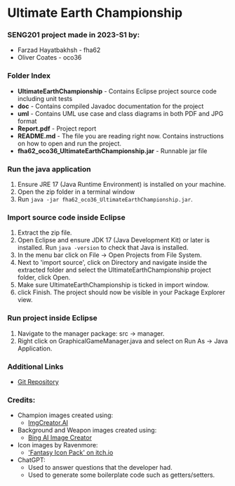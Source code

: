 # Ultimate Earth Championship

### SENG201 project made in 2023-S1 by:
- Farzad Hayatbakhsh - fha62
- Oliver Coates - oco36

### Folder Index
 - **UltimateEarthChampionship** - Contains Eclipse project source code including unit tests
 - **doc** - Contains compiled Javadoc documentation for the project
 - **uml** - Contains UML use case and class diagrams in both PDF and JPG format
 - **Report.pdf** - Project report
 - **README.md** - The file you are reading right now. Contains instructions on how to open and run the project.
 - **fha62_oco36_UltimateEarthChampionship.jar** - Runnable jar file

### Run the java application
1. Ensure JRE 17 (Java Runtime Environment) is installed on your machine.
2. Open the zip folder in a terminal window
3. Run ```java -jar fha62_oco36_UltimateEarthChampionship.jar```.

### Import source code inside Eclipse
1. Extract the zip file.
2. Open Eclipse and ensure JDK 17 (Java Development Kit) or later is installed. Run ```java -version``` to check that Java is installed.
3. In the menu bar click on File -> Open Projects from File System.
4. Next to 'import source', click on Directory and navigate inside the extracted folder and select the UltimateEarthChampionship project folder, click Open.
6. Make sure UltimateEarthChampionship is ticked in import window.
7. click Finish. The project should now be visible in your Package Explorer view.

### Run project inside Eclipse
1. Navigate to the manager package: src -> manager.
2. Right click on GraphicalGameManager.java and select on Run As -> Java Application.

### Additional Links
 - [Git Repository](https://eng-git.canterbury.ac.nz/oco36/ultimate-earth-championship)

### Credits:
 - Champion images created using:
    - [ImgCreator.AI](https://imgcreator.zmo.ai/)
 - Background and Weapon images created using:
    - [Bing AI Image Creator](https://www.bing.com/create)
 - Icon images by Ravenmore:
    - ['Fantasy Icon Pack' on itch.io](https://ravenmore.itch.io/fantasy-icon-pack)
 - ChatGPT:
    - Used to answer questions that the developer had.
    - Used to generate some boilerplate code such as getters/setters.
